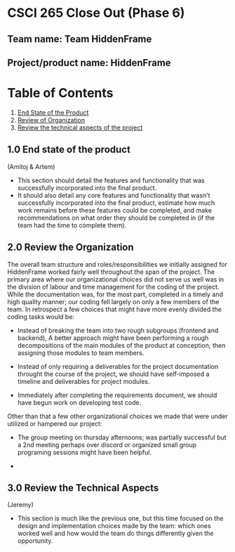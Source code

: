 # CSCI 265 Close Out (Phase 6)

## Team name: Team HiddenFrame

## Project/product name: HiddenFrame


# Table of Contents

1.  [End State of the Product](#10-end-state-of-the-product)
2.  [Review of Organization](#20-review-the-organization)
3.  [Review the technical aspects of the project](#30-review-the-technical-aspects)


## 1.0 End state of the product
(Amitoj & Artem)
- This section should detail the features and functionality that was successfully incorporated into the final product.
- It should also detail any core features and functionality that wasn't successfully incorporated into the final product, estimate how much work remains before these features could be completed, and make recommendations on what order they should be completed in (if the team had the time to complete them).

## 2.0 Review the Organization

The overall team structure and roles/responsibilities we initially assigned for HiddenFrame worked fairly well throughout the span of the project. The primary area where our organizational choices did not serve us well was in the division of labour and time management for the coding of the project. While the documentation was, for the most part, completed in a timely and high quality manner; our coding fell largely on only a few members of the team. In retrospect a few choices that might have more evenly divided the coding tasks would be:

- Instead of breaking the team into two rough subgroups (frontend and backend), A better approach might have been performing a rough decompositions of the main modules of the product at conception; then assigning those modules to team members.

- Instead of only requiring a deliverables for the project documentation throught the course of the project, we should have self-imposed a timeline and deliverables for project modules.

- Immediately after completing the requirements document, we should have begun work on developing test code.

Other than that a few other organizational choices we made that were under utilized or hampered our project:

- The group meeting on thursday afternoons; was partially successful but a 2nd meeting perhaps over discord or organized small group programing sessions might have been helpful. 

- 

## 3.0 Review the Technical Aspects
(Jeremy)
- This section is much like the previous one, but this time focused on the design and implementation choices made by the team: which ones worked well and how would the team do things differently given the opportunity. 